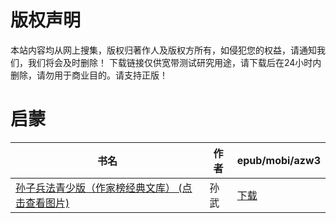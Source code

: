 # 版权声明

本站内容均从网上搜集，版权归著作人及版权方所有，如侵犯您的权益，请通知我们，我们将会及时删除！ 下载链接仅供宽带测试研究用途，请下载后在24小时内删除，请勿用于商业目的。请支持正版！

# 启蒙

| 书名 | 作者 | epub/mobi/azw3 |
| --- | --- | --- |
| [孙子兵法青少版（作家榜经典文库） (点击查看图片)](https://www.dushupai.com/attachment/2024/06/12/1004f02d977719af.jpg) | 孙武 | [下载](https://url89.ctfile.com/f/31084289-1375493158-bd5029?p=8866) |
